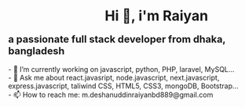 <h1 style="text-align: center; margin-left:100px;">Hi 👋, i'm Raiyan</h1>
<b style="text-align: center; font-size:20px; margin-left:100px:">a passionate full stack developer from dhaka, bangladesh</b>
<br>
<br>
- 🔭 I’m currently working on javascript, python, PHP, laravel, MySQL...
<br>
- 💬 Ask me about react.javasript, node.javascript, next.javascript, express.javascript, taliwind CSS, HTML5, CSS3, mongoDB, Bootstrap...
<br>
- 📫 How to reach me: m.deshanuddinraiyanbd889@gmail.com

